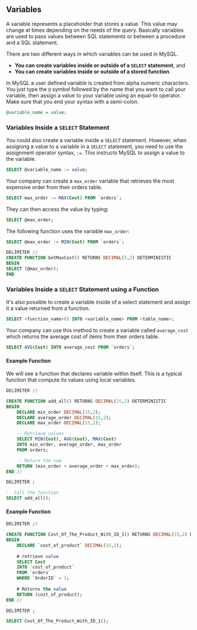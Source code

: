 ## **Variables**

A variable represents a placeholder that stores a value. This value may change at times depending on the needs of the query. Basically variables are used to pass values between SQL statements or between a procedure and a SQL statement. 

There are two different ways in which variables can be used in MySQL.

  + **You can create variables inside or outside of a `SELECT` statement**, and
  + **You can create variables inside or outside of a stored function**.

In MySQL a user defined variable is created from alpha numeric characters. You just type the `@` symbol followed by the name that you want to call your variable, then assign a value to your variable using an equal-to operator. Make sure that you end your syntax with a semi-colon.

```sql
@variable_name = value;
```

### **Variables Inside a `SELECT` Statement**

You could also create a variable inside a `SELECT` statement. However, when assigning a value to a variable in a `SELECT` statement, you need to use the assignment operator syntax, `:=`. This instructs MySQL to assign a value to the variable.

```sql
SELECT @variable_name := value;
```

Your company can create a `max_order` variable that retrieves the most expensive order from their orders table.

```sql
SELECT max_order := MAX(Cost) FROM `orders`;
```

They can then access the value by typing:

```sql
SELECT @max_order;
```

The following function uses the variable `max_order`:

```sql
SELECT @max_order := MIN(Cost) FROM `orders`;

DELIMITER //
CREATE FUNCTION GetMaxCost() RETURNS DECIMAL(5,2) DETERMINISTIC
BEGIN
SELECT (@max_order);
END
```

### **Variables Inside a `SELECT` Statement using a Function**

It's also possible to create a variable inside of a select statement and assign it a value returned from a function.

```sql
SELECT <function_name>() INTO <variable_name> FROM <table_name>;
```

Your company can use this method to create a variable called `average_cost` which returns the average cost of items from their orders table.

```sql
SELECT AVG(Cost) INTO average_cost FROM `orders`;
```

#### **Example Function**

We will see a function that declares variable within itself. This is a typical function that compute its values using local variables.

```sql
DELIMITER //

CREATE FUNCTION add_all() RETURNS DECIMAL(15,2) DETERMINISTIC
BEGIN
    DECLARE min_order DECIMAL(15,2);
    DECLARE average_order DECIMAL(15,2);
    DECLARE max_order DECIMAL(15,2);

    -- Retrieve values
    SELECT MIN(Cost), AVG(Cost), MAX(Cost)
    INTO min_order, average_order, max_order
    FROM orders;

    -- Return the sum
    RETURN (min_order + average_order + max_order);
END //

DELIMITER ;

-- Call the function
SELECT add_all();
```

#### **Example Function**

```sql
DELIMITER //

CREATE FUNCTION Cost_Of_The_Product_With_ID_1() RETURNS DECIMAL(15,2) DETERMINISTIC
BEGIN
	DECLARE `cost_of_product` DECIMAL(15,2);
    
    # retrieve value
    SELECT Cost
    INTO `cost_of_product`
    FROM `orders`
    WHERE `OrderID` = 1;
    
    # Returns the value
    RETURN (cost_of_product);
END //

DELIMITER ;

SELECT Cost_Of_The_Product_With_ID_1();
```
